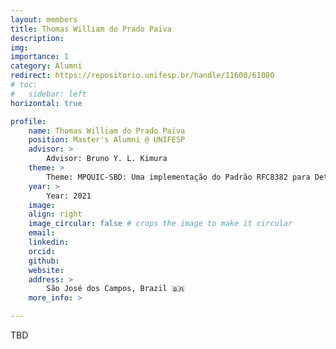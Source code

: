 ```yaml
---
layout: members
title: Thomas William do Prado Paiva
description: 
img: 
importance: 1
category: Alumni
redirect: https://repositorio.unifesp.br/handle/11600/61080
# toc:
#   sidebar: left
horizontal: true

profile:
    name: Thomas William do Prado Paiva
    position: Master's Alumni @ UNIFESP
    advisor: >
        Advisor: Bruno Y. L. Kimura
    theme: >
        Theme: MPQUIC-SBD: Uma implementação do Padrão RFC8382 para Detecção de Compartilhamento de Gargalos no Protocolo MPQUIC
    year: >
        Year: 2021
    image: 
    align: right
    image_circular: false # crops the image to make it circular
    email: 
    linkedin: 
    orcid: 
    github: 
    website:
    address: >
        São José dos Campos, Brazil 🇧🇷
    more_info: >

---
```


TBD